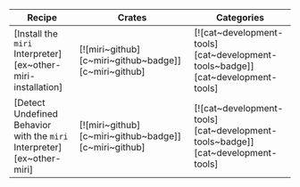 | Recipe | Crates | Categories |
|--------|--------|------------|
| [Install the `miri` Interpreter][ex~other-miri-installation] | [![miri~github][c~miri~github~badge]][c~miri~github] | [![cat~development-tools][cat~development-tools~badge]][cat~development-tools] |
| [Detect Undefined Behavior with the `miri` Interpreter][ex~other-miri] | [![miri~github][c~miri~github~badge]][c~miri~github] | [![cat~development-tools][cat~development-tools~badge]][cat~development-tools] |

<div class="hidden">
</div>
